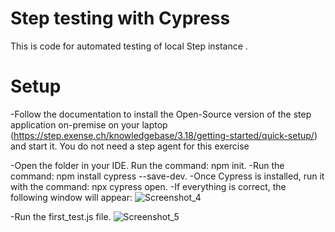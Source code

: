 # Step testing with Cypress

This is code for automated testing of local Step instance .


# Setup

-Follow the documentation to install the Open-Source version of the step application on-premise on your laptop (https://step.exense.ch/knowledgebase/3.18/getting-started/quick-setup/) and start it. You do not need a step agent for this exercise

-Open the folder in your IDE. Run the command: npm init.
-Run the command: npm install cypress --save-dev.
-Once Cypress is installed, run it with the command: npx cypress open.
-If everything is correct, the following window will appear:
![Screenshot_4](https://user-images.githubusercontent.com/83832026/165568316-ba5c793d-ed94-44b9-945d-340767b8eb4a.png)

-Run the first_test.js file.
![Screenshot_5](https://user-images.githubusercontent.com/83832026/165568378-61aee795-dc4e-4697-8b8f-4155e4170cd4.png)
